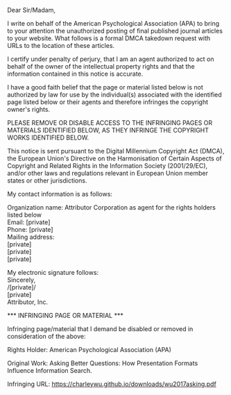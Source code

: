 Dear Sir/Madam,

I write on behalf of the American Psychological Association (APA) to bring to your attention the unauthorized posting of final published journal articles to your website. What follows is a formal DMCA takedown request with URLs to the location of these articles.

I certify under penalty of perjury, that I am an agent authorized to act on behalf of the owner of the intellectual property rights and that the information contained in this notice is accurate.

I have a good faith belief that the page or material listed below is not authorized by law for use by the individual(s) associated with the identified page listed below or their agents and therefore infringes the copyright owner's rights.

PLEASE REMOVE OR DISABLE ACCESS TO THE INFRINGING PAGES OR MATERIALS IDENTIFIED BELOW, AS THEY INFRINGE THE COPYRIGHT WORKS IDENTIFIED BELOW.

This notice is sent pursuant to the Digital Millennium Copyright Act (DMCA), the European Union's Directive on the Harmonisation of Certain Aspects of Copyright and Related Rights in the Information Society (2001/29/EC), and/or other laws and regulations relevant in European Union member states or other jurisdictions.

My contact information is as follows:

Organization name: Attributor Corporation as agent for the rights holders listed below  
Email: [private]   
Phone: [private]  
Mailing address:  
[private]  
[private]  
[private]  

My electronic signature follows:  
Sincerely,  
/[private]/  
[private]  
Attributor, Inc.  

*** INFRINGING PAGE OR MATERIAL ***

Infringing page/material that I demand be disabled or removed in consideration of the above:

Rights Holder: American Psychological Association (APA)

Original Work: Asking Better Questions: How Presentation Formats Influence Information Search.

Infringing URL: https://charleywu.github.io/downloads/wu2017asking.pdf
